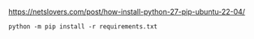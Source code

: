 https://netslovers.com/post/how-install-python-27-pip-ubuntu-22-04/

```
python -m pip install -r requirements.txt
```
